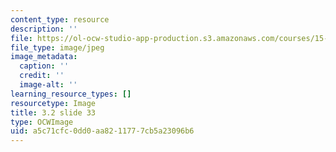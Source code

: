 ```yaml
---
content_type: resource
description: ''
file: https://ol-ocw-studio-app-production.s3.amazonaws.com/courses/15-s21-nuts-and-bolts-of-business-plans-january-iap-2014/a5c71cfc0dd0aa8211777cb5a23096b6_Slide33.JPG
file_type: image/jpeg
image_metadata:
  caption: ''
  credit: ''
  image-alt: ''
learning_resource_types: []
resourcetype: Image
title: 3.2 slide 33
type: OCWImage
uid: a5c71cfc-0dd0-aa82-1177-7cb5a23096b6
---
```

